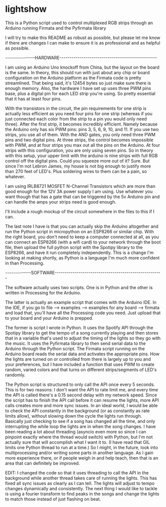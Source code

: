 # lightshow
This is a Python script used to control multiplexed RGB strips through an Arduino running Firmata and the Pyfirmata library

I will try to make this README as robust as possible, but please let me know if there are changes I can make to ensure it is as professional and as helpful as possible.

---------------HARDWARE-------------------------------------------------

I am using an Arduino Uno knockoff from China, but the layout on the board is the same. In theory, this should run with just about any chip or board configuration on the Arduino platform as the Firmata code is pretty streamlined. That being said, it's 12454 bytes so just make sure there is enough memory. Also, the hardware I have set up uses three PWM pins base, plus a digital pin for each LED strip you're using. So pretty essential that it has at least four pins.

With the transistors in the circuit, the pin requirements for one strip is actually less efficient as you need four pins for one strip (whereas if you just connected each color from the strip to a pin you would only need three). After the first strip, it becomes incredibly efficient. Namely because the Arduino only has six PWM pins: pins 3, 5, 6, 9, 10, and 11. If you use two strips, you use all of them. With the AND gates, you only need three PWM pins and two digital pins. At three strips, the control becomes impossible with PWM, and at four strips you max out all the pins on the Arduino. At four strips with this configuration, you are only using seven pins. So in theory with this setup, your upper limit with the arduino is nine strips with full RGB control off the digital pins. Could you squeeze more out of it? Sure. But since I'm not Lebron James, my house is not big enough to justify more than 270 feet of LED's. Plus soldering wires to them can be a pain, so whatever.

I am using IRLB8721 MOSFET N-Channel Transistors which are more than good enough for the 12V 3A power supply I am using. Use whatever you want though that has a gate that can be triggered by the 5v Arduino pin and can handle the amps your strips need is good enough.

I'll include a rough mockup of the circuit somewhere in the files to this if I can.

The last note I have is that you can actually skip the Arduino altogether and run the Python script in micropython on an ESP8266 or similar chip. With the right board, you don't need to keep a computer connected at all, as you can connect an ESP8266 (with a wifi card) to your network through the boot file, then upload the full python script with the Spotipy library to the ESP8266, and have it run completely independently. This is a change I'm looking at making shortly, as Python is a language I'm much more confident in than Processing.

-------------SOFTWARE------------------------------------------------------

The software actually uses two scripts. One is in Python and the other is written in Processing for the Arduino.

The latter is actually an example script that comes with the Arduino IDE. In the IDE, if you go to file --> examples --> examples for any board --> firmata and load that, you'll have all the Processing code you need. Just upload that to your board and your Arduino is prepped.

The former is script I wrote in Python. It uses the Spotify API through the Spotipy library to get the tempo of a song currently playing and then stores that in a variable that's used to adjust the timing of the lights so they go with the music. It uses the Pyfirmata library to then send serial data to the Arduino through the Python script. The Firmata script running on the Arduino board reads the serial data and activates the appropriate pins. How the lights are turned on or controlled from there is largely up to you and your preferences, but I have included a function that uses PWM to create random, varied colors and that turns on different strips/segments of LED's randomly.

The Python script is structured to only call the API once every 5 seconds. This is for two reasons: I don't want the API to rate limit me, and every time the API is called there's a 0.15 second delay with my network speed. Since the script has to finish the API call before it can resume the lights, more API calls creates more and more sync issues. In an ideal world, I would be able to check the API constantly in the background (or as constantly as rate limits allow), without slowing down the cycle the lights run through. Basically just checking to see if a song has changed all the time, and only interrupting the while loop the lights are in when the song changes. I have been reading a lot about threading (asyncio even more so since I can pinpoint exactly where the thread would switch) with Python, but I'm not actually sure that will accomplish what I want it to. (I have read that GIL limits one Python thread to run at a time.) So I might, in the future, look into multiprocessing and/or writing some parts in another language. As I gain more experience there, or if people weigh in and help teach, then that is an area that can definitely be improved.

EDIT: I changed the code so that it uses threading to call the API in the background while another thread takes care of running the lights. This has fixed all sync issues as clearly as I can tell. The lights will adjust to tempo changes dynamically and consistently. The next thing I would like to tackle is using a fourier transform to find peaks in the songs and change the lights to match those instead of just flashing on beat.


